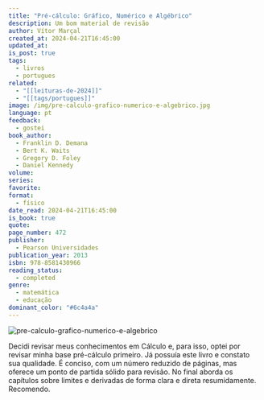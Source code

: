 ```yaml
---
title: "Pré-cálculo: Gráfico, Numérico e Algébrico"
description: Um bom material de revisão
author: Vítor Marçal
created_at: 2024-04-21T16:45:00
updated_at: 
is_post: true
tags:
  - livros
  - portugues
related:
  - "[[leituras-de-2024]]"
  - "[[tags/portugues]]"
image: /img/pre-calculo-grafico-numerico-e-algebrico.jpg
language: pt
feedback:
  - gostei
book_author:
  - Franklin D. Demana
  - Bert K. Waits
  - Gregory D. Foley
  - Daniel Kennedy
volume: 
series: 
favorite: 
format:
  - físico
date_read: 2024-04-21T16:45:00
is_book: true
quote: 
page_number: 472
publisher:
  - Pearson Universidades
publication_year: 2013
isbn: 978-8581430966
reading_status:
  - completed
genre:
  - matemática
  - educação
dominant_color: "#6c4a4a"
---
```


![pre-calculo-grafico-numerico-e-algebrico](img/pre-calculo-grafico-numerico-e-algebrico.jpg)

Decidi revisar meus conhecimentos em Cálculo e, para isso, optei por revisar minha base pré-cálculo primeiro. Já possuía este livro e constato sua qualidade. É conciso, com um número reduzido de páginas, mas oferece um ponto de partida sólido para revisão. No final aborda os capítulos sobre limites e derivadas de forma clara e direta resumidamente. Recomendo.